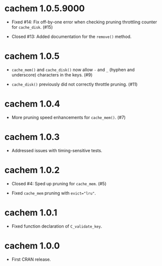 cachem 1.0.5.9000
============

* Fixed #14: Fix off-by-one error when checking pruning throttling counter for `cache_disk`. (#15)

* Closed #13: Added documentation for the `remove()` method.

cachem 1.0.5
============

* `cache_mem()` and `cache_disk()` now allow `-` and `_` (hyphen and underscore) characters in the keys. (#9)

* `cache_disk()` previously did not correctly throttle pruning. (#11)

cachem 1.0.4
============

* More pruning speed enhancements for `cache_mem()`. (#7)

cachem 1.0.3
============

* Addressed issues with timing-sensitive tests.

cachem 1.0.2
============

* Closed #4: Sped up pruning for `cache_mem`. (#5)

* Fixed `cache_mem` pruning with `evict="lru"`.

cachem 1.0.1
============

* Fixed function declaration of `C_validate_key`.

cachem 1.0.0
============

* First CRAN release.
